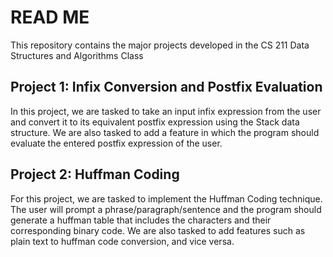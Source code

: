 # READ ME

This repository contains the major projects developed in the CS 211 Data Structures and Algorithms Class

## Project 1: Infix Conversion and Postfix Evaluation

In this project, we are tasked to take an input infix expression from the user and convert it to its equivalent postfix expression using the Stack data structure. We are also tasked to add a feature in which the program should evaluate the entered postfix expression of the user.

## Project 2: Huffman Coding

For this project, we are tasked to implement the Huffman Coding technique. The user will prompt a phrase/paragraph/sentence and the program should generate a huffman table that includes the characters and their corresponding binary code. We are also tasked to add features such as plain text to huffman code conversion, and vice versa.
